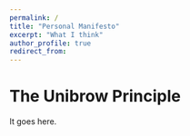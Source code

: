 ```yaml
---
permalink: /
title: "Personal Manifesto"
excerpt: "What I think"
author_profile: true
redirect_from: 
---
```


The Unibrow Principle
======
It goes here.
